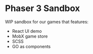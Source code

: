 # Phaser 3 Sandbox

WIP sandbox for our games that features:

- React UI demo
- MobX game store
- SCSS
- GO as components
